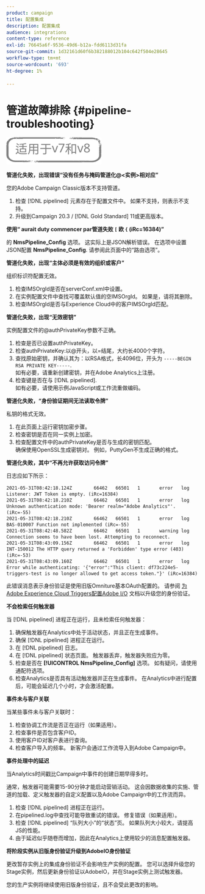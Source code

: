 ```yaml
---
product: campaign
title: 配置集成
description: 配置集成
audience: integrations
content-type: reference
exl-id: 76645a6f-9536-49d6-b12a-fdd6113d31fa
source-git-commit: 1d32161d60f6b382188012b104c642f504e28645
workflow-type: tm+mt
source-wordcount: '693'
ht-degree: 1%

---
```


# 管道故障排除 {#pipeline-troubleshooting}

![](../../assets/common.svg)

**管道化失败，出现错误“没有任务与掩码管道化@&lt;实例>相对应”**

您的Adobe Campaign Classic版本不支持管道。

1. 检查 [!DNL pipelined] 元素存在于配置文件中。 如果不支持，则表示不支持。
1. 升级到Campaign 20.3 / [!DNL Gold Standard] 11或更高版本。

**使用“ aurait duty commencer par管道失败 `[` 欧 `{` (iRc=16384)”**

的 **NmsPipeline_Config** 选项。 这实际上是JSON解析错误。
在选项中设置JSON配置 **NmsPipeline_Config**. 请参阅此页面中的“路由选项”。

**管道化失败，出现“主体必须是有效的组织或客户”**

组织标识符配置无效。

1. 检查IMSOrgId是否在serverConf.xml中设置。
1. 在实例配置文件中查找可覆盖默认值的空IMSOrgId。 如果是，请将其删除。
1. 检查IMSOrgId是否与Experience Cloud中的客户IMSOrgId匹配。

**管道化失败，出现“无效密钥”**

实例配置文件的@authPrivateKey参数不正确。

1. 检查是否已设置authPrivateKey。
1. 检查authPrivateKey:以@开头，以=结尾，大约长4000个字符。
1. 查找原始密钥，并确认其为：以RSA格式，长4096位，开头为 `-----BEGIN RSA PRIVATE KEY-----`.
   <br> 如有必要，请重新创建密钥，并在Adobe Analytics上注册。
1. 检查键是否在与 [!DNL pipelined]. <br>如有必要，请使用示例JavaScript或工作流重做编码。

**管道化失败，“身份验证期间无法读取令牌”**

私钥的格式无效。

1. 在此页面上运行密钥加密步骤。
1. 检查密钥是否在同一实例上加密。
1. 检查配置文件中的authPrivateKey是否与生成的密钥匹配。 <br>确保使用OpenSSL生成密钥对。 例如，PuttyGen不生成正确的格式。

**管道化失败，其中“不再允许获取访问令牌”**

日志应如下所示：

```
2021-05-31T08:42:18.124Z        66462   66501   1       error   log     Listener: JWT Token is empty. (iRc=16384)
2021-05-31T08:42:18.210Z        66462   66501   1       error   log     Unknown authentication mode: 'Bearer realm="Adobe Analytics"'. (iRc=-55)
2021-05-31T08:42:18.210Z        66462   66501   1       error   log     BAS-010007 Function not implemented (iRc=-55)
2021-05-31T08:42:48.582Z        66462   66501   1       warning log     Connection seems to have been lost. Attempting to reconnect.
2021-05-31T08:43:09.156Z        66462   66501   1       error   log     INT-150012 The HTTP query returned a 'Forbidden' type error (403) (iRc=-53)
2021-05-31T08:43:09.160Z        66462   66501   1       error   log     Error while authenticating: '{"error":"This client: df73c224e5-triggers-test is no longer allowed to get access token."}' (iRc=16384)
```

此错误消息表示身份验证是使用旧版Omniture基本OAuth配置的。 请参阅 [为Adobe Experience Cloud Triggers配置Adobe I/O](../../integrations/using/configuring-adobe-io.md) 文档以升级您的身份验证。

**不会检索任何触发器**

当 [!DNL pipelined] 进程正在运行，且未检索任何触发器：

1. 确保触发器在Analytics中处于活动状态，并且正在生成事件。
1. 确保 [!DNL pipelined] 进程正在运行。
1. 在 [!DNL pipelined] 日志。
1. 在 [!DNL pipelined] 状态页面。 触发器丢弃，触发器失败应为零。
1. 检查是否在 **[!UICONTROL NmsPipeline_Config]** 选项。 如有疑问，请使用通配符选项。
1. 检查Analytics是否具有活动触发器并正在生成事件。 在Analytics中进行配置后，可能会延迟几个小时，才会激活配置。

**事件未与客户关联**

当某些事件未与客户关联时：

1. 检查协调工作流是否正在运行（如果适用）。
1. 检查事件是否包含客户ID。
1. 使用客户ID对客户表进行查询。
1. 检查客户导入的频率。 新客户会通过工作流导入到Adobe Campaign中。

**事件处理中的延迟**

当Analytics时间戳比Campaign中事件的创建日期早得多时。

通常，触发器可能需要15-90分钟才能启动营销活动。 这会因数据收集的实施、管道的加载、定义触发器的自定义配置以及Adobe Campaign中的工作流而异。

1. 检查 [!DNL pipelined] 进程正在运行。
1. 在pipelined.log中查找可能导致重试的错误。 修复错误（如果适用）。
1. 检查 [!DNL pipelined] “队列大小”的“状态”页。 如果队列大小较大，请提高JS的性能。
1. 由于延迟似乎随卷而增加，因此在Analytics上使用较少的消息配置触发器。

**将阶段实例从旧版身份验证升级到AdobeIO身份验证**

更改暂存实例上的集成身份验证不会影响生产实例的配置。 您可以选择升级您的Stage实例，然后更新身份验证以AdobeIO，并在Stage实例上测试触发器。

您的生产实例将继续使用旧版身份验证，且不会受此更改的影响。
